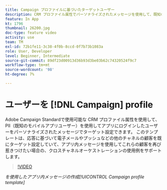 ```yaml
---
title: Campaign プロファイルに基づいたターゲットユーザー
description: CRM プロファイル属性でパーソナライズされたメッセージを使用して、既知のモバイルアプリユーザーをターゲットにする方法を説明します。
feature: In App
kt: 1796
thumbnail: 26200.jpg
doc-type: feature video
activity: use
team: TM
exl-id: 72b1fe11-3c38-4f0b-8ccd-0f7b73b1083a
role: User, Developer
level: Beginner, Intermediate
source-git-commit: 89df23d00913d36b93d3be03b62c74320524f9c7
workflow-type: tm+mt
source-wordcount: '98'
ht-degree: 7%

---
```


# ユーザーを [!DNL Campaign] profile

Adobe Campaign Standardで使用可能な CRM プロファイル属性を使用して、PII（既知のモバイルアプリユーザー）を使用してアプリにログインしたユーザーをパーソナライズされたメッセージでターゲット設定できます。 このテンプレートは、応答に基づいて電子メールやプッシュなどの他のチャネルの顧客を既にターゲット設定していて、アプリ内メッセージを使用してこれらの顧客を再び惹きつけたい場合の、クロスチャネルオーケストレーションの使用例をサポートします。

>[!VIDEO](https://video.tv.adobe.com/v/26200?quality=12&learn=on)

*を使用したアプリ内メッセージの作成[!UICONTROL Campaign profile template]*
